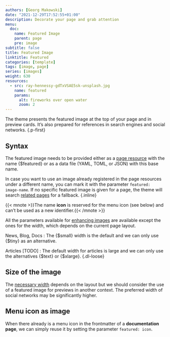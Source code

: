 ```yaml
---
authors: [Georg Makowski]
date: "2021-12-29T17:52:55+01:00"
description: Decorate your page and grab attention
menu:
  doc:
    name: Featured Image
    parent: page
    pre: image
subtitle: false
title: Featured Image
linktitle: Featured
categories: [template]
tags: [image, page]
series: [images]
weight: 630
resources:
  - src: ray-hennessy-gdTxVSAE5sk-unsplash.jpg
    name: featured
    params:
      alt: fireworks over open water
      zoom: 2
---
```


The theme presents the featured image at the top of your page and in preview cards. It’s also prepared for references in search engines and social networks.
{.p-first} <!--more-->

## Syntax

The featured image needs to be provided either as a [page resource](/doc/intro/workflow/resources/) with the name {$featured} or as a data file (YAML, TOML, or JSON) with this base name.

In case you want to use an image already registered in the page resources under a different name, you can mark it with the parameter `featured: image-name`. If no specific featured image is given for a page, the theme will search [related pages](doc/intro/workflow/resources/#resources-from-related-page-bundles) for a fallback.
{.inline}

{{< mnote >}}The name **icon** is reserved for the menu icon (see below) and can’t be used as a new identifier.{{< /mnote >}} 

All the parameters available for [enhancing images](doc/enhancing/image/syntax) are available except the ones for the width, which depends on the current page layout.

News, Blog, Docs
: The {$small} width is the default and we can only use {$tiny} as an alternative.

Articles [TODO] 
: The default width for articles is large and we can only use the alternatives {$text} or {$xlarge}.
{.dl-loose}

## Size of the image

The [necessary width](/doc/enhancing/image/processing) depends on the layout but we should consider the use of a featured image for previews in another context. The preferred width of social networks may be significantly higher.

## Menu icon as image

When there already is a menu icon in the frontmatter of a **documentation page**, we can simply reuse it by setting the parameter `featured: icon`.